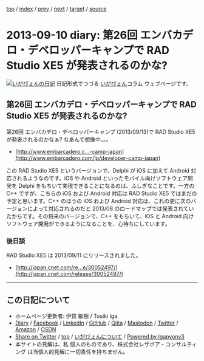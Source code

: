 [top](../index.html) 
 / [index](index.html) 
 / [prev](ig130909.html) 
 / [next](ig130924.html) 
 / [target](https://www.igapyon.jp/igapyon/diary/2013/ig130910.html) 
 / [source](https://github.com/igapyon/diary/blob/master/2013/ig130910.src.md) 

2013-09-10 diary: 第26回 エンバカデロ・デベロッパーキャンプで RAD Studio XE5 が発表されるのかな?
=====================================================================================================
[![いがぴょんの日記](https://www.igapyon.jp/igapyon/diary/images/iga200306s.jpg "いがぴょん")](https://www.igapyon.jp/igapyon/diary/memo/memoigapyon.html) 日記形式でつづる [いがぴょん](https://www.igapyon.jp/igapyon/diary/memo/memoigapyon.html)コラム ウェブページです。

## 第26回 エンバカデロ・デベロッパーキャンプで RAD Studio XE5 が発表されるのかな?

第26回 エンバカデロ・デベロッパーキャンプ (2013/09/13)で RAD Studio XE5 が発表されるのかなぁ? なあんて想像中。。。

* [http://www.embarcadero.c...-camp-japan](http://www.embarcadero.com/jp/developer-camp-japan)

この RAD Studio XE5 というバージョンで、Delphi が iOS に加えて Android 対応されるようなのです。iOS や Android といったモバイル向けソフトウェア開発を Delphi をもちいて実現できることになるのは、ふしぎなことです。一方の C++ ですが、こちらの iOS および Android 対応は RAD Studio XE5 ではまだの予定と思います。C++ のほうの iOS および Android 対応は、これの更に次のバージョンによって対応されるのだと 2013/08 のロードマップでは発表されていたからです。その将来のバージョンで、C++ をもちいて、iOS と Android 向けソフトウェア開発ができるようになることを、心待ちにしています。


### 後日談

RAD Studio XE5 は 2013/09/11 にリリースされました。

* [http://japan.cnet.com/re...e/30052497/](http://japan.cnet.com/release/30052497/)


----------------------------------------------------------------------------------------------------

## この日記について

* ホームページ更新者: 伊賀 敏樹 / Tosiki Iga
* [Diary](https://www.igapyon.jp/igapyon/diary/) / [Facebook](https://www.facebook.com/igapyon) / [LinkedIn](https://www.linkedin.com/in/toshikiiga) / [GitHub](https://github.com/igapyon) / [Qiita](https://qiita.com/igapyon) / [Mastodon](https://social.vivaldi.net/@igapyon) / [Twitter](https://twitter.com/ToshikiIga) / [Amazon](https://www.amazon.co.jp/%E4%BC%8A%E8%B3%80-%E6%95%8F%E6%A8%B9/e/B004LTQWCQ) / [OSDN](https://ja.osdn.net/users/iga/)
* [Share on Twitter](https://twitter.com/intent/tweet?hashtags=igapyon%2Cdiary%2C%E3%81%84%E3%81%8C%E3%81%B4%E3%82%87%E3%82%93&text=%E7%AC%AC26%E5%9B%9E+%E3%82%A8%E3%83%B3%E3%83%90%E3%82%AB%E3%83%87%E3%83%AD%E3%83%BB%E3%83%87%E3%83%99%E3%83%AD%E3%83%83%E3%83%91%E3%83%BC%E3%82%AD%E3%83%A3%E3%83%B3%E3%83%97%E3%81%A7+RAD+Studio+XE5+%E3%81%8C%E7%99%BA%E8%A1%A8%E3%81%95%E3%82%8C%E3%82%8B%E3%81%AE%E3%81%8B%E3%81%AA%3F&url=https%3A%2F%2Fwww.igapyon.jp%2Figapyon%2Fdiary%2F2013%2Fig130910.html) / [top](../index.html) / [いがぴょんについて](https://www.igapyon.jp/igapyon/diary/memo/memoigapyon.html) / [Powered by Igapyonv3](https://github.com/igapyon/igapyonv3)
* 本サイトの見解は、私 個人のものであり、株式会社レザボア・コンサルティング は当個人的見解に一切責任を持ちません。 
